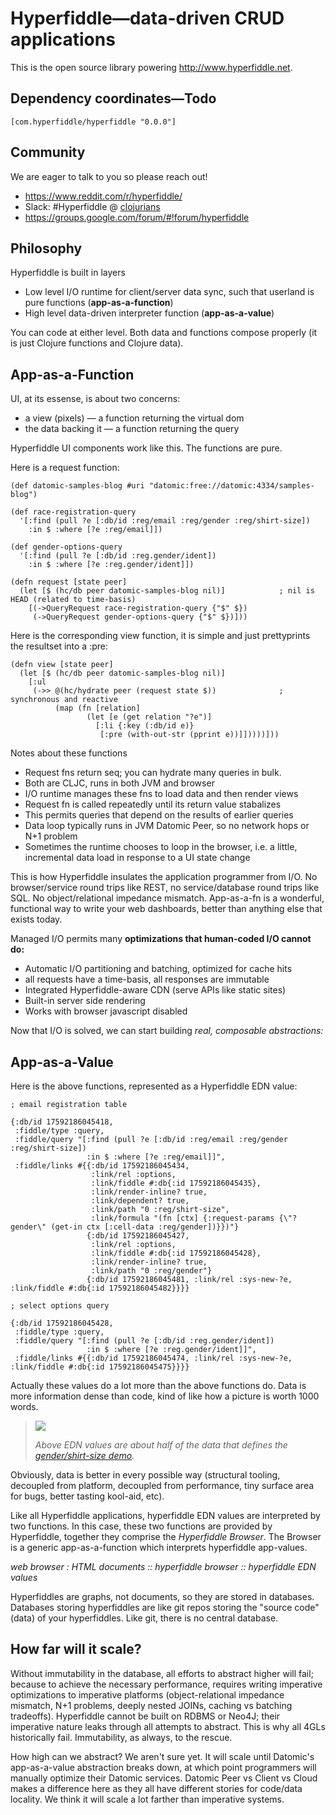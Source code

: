 # Hyperfiddle—data-driven CRUD applications

This is the open source library powering <http://www.hyperfiddle.net>.

## Dependency coordinates—Todo

    [com.hyperfiddle/hyperfiddle "0.0.0"]

## Community

We are eager to talk to you so please reach out!

* <https://www.reddit.com/r/hyperfiddle/>
* Slack: #Hyperfiddle @ [clojurians](http://clojurians.net/)
* <https://groups.google.com/forum/#!forum/hyperfiddle>

## Philosophy

Hyperfiddle is built in layers

* Low level I/O runtime for client/server data sync, such that userland is pure functions (**app-as-a-function**)
* High level data-driven interpreter function (**app-as-a-value**)

You can code at either level. Both data and functions compose properly (it is just Clojure functions and Clojure data).

## App-as-a-Function

UI, at its essense, is about two concerns:

* a view (pixels) — a function returning the virtual dom
* the data backing it — a function returning the query

Hyperfiddle UI components work like this. The functions are pure.

Here is a request function:

    (def datomic-samples-blog #uri "datomic:free://datomic:4334/samples-blog")
    
    (def race-registration-query
      '[:find (pull ?e [:db/id :reg/email :reg/gender :reg/shirt-size])
        :in $ :where [?e :reg/email]])
    
    (def gender-options-query
      '[:find (pull ?e [:db/id :reg.gender/ident])
        :in $ :where [?e :reg.gender/ident]])
    
    (defn request [state peer]
      (let [$ (hc/db peer datomic-samples-blog nil)]            ; nil is HEAD (related to time-basis)
        [(->QueryRequest race-registration-query {"$" $})
         (->QueryRequest gender-options-query {"$" $})]))

Here is the corresponding view function, it is simple and just prettyprints the resultset into a :pre:

    (defn view [state peer]
      (let [$ (hc/db peer datomic-samples-blog nil)]
        [:ul
         (->> @(hc/hydrate peer (request state $))              ; synchronous and reactive
              (map (fn [relation]
                     (let [e (get relation "?e")]
                       [:li {:key (:db/id e)}
                        [:pre (with-out-str (pprint e))]]))))]))
                        
Notes about these functions
* Request fns return seq; you can hydrate many queries in bulk.
* Both are CLJC, runs in both JVM and browser
* I/O runtime manages these fns to load data and then render views
* Request fn is called repeatedly until its return value stabalizes
* This permits queries that depend on the results of earlier queries  
* Data loop typically runs in JVM Datomic Peer, so no network hops or N+1 problem
* Sometimes the runtime chooses to loop in the browser, i.e. a little, incremental 
data load in response to a UI state change

This is how Hyperfiddle insulates the application programmer from I/O. No browser/service round trips like 
REST, no service/database round trips like SQL. No object/relational impedance mismatch. App-as-a-fn is a 
wonderful, functional way to write your web dashboards, better than anything else that exists today.

Managed I/O permits many **optimizations that human-coded I/O cannot do:**
* Automatic I/O partitioning and batching, optimized for cache hits
* all requests have a time-basis, all responses are immutable
* Integrated Hyperfiddle-aware CDN (serve APIs like static sites)
* Built-in server side rendering
* Works with browser javascript disabled

Now that I/O is solved, we can start building *real, composable abstractions:*

## App-as-a-Value

Here is the above functions, represented as a Hyperfiddle EDN value:

    ; email registration table
    
    {:db/id 17592186045418,
     :fiddle/type :query,
     :fiddle/query "[:find (pull ?e [:db/id :reg/email :reg/gender :reg/shirt-size])
                     :in $ :where [?e :reg/email]]",
     :fiddle/links #{{:db/id 17592186045434,
                      :link/rel :options,
                      :link/fiddle #:db{:id 17592186045435},
                      :link/render-inline? true,
                      :link/dependent? true,
                      :link/path "0 :reg/shirt-size",
                      :link/formula "(fn [ctx] {:request-params {\"?gender\" (get-in ctx [:cell-data :reg/gender])}})"}
                     {:db/id 17592186045427,
                      :link/rel :options,
                      :link/fiddle #:db{:id 17592186045428},
                      :link/render-inline? true,
                      :link/path "0 :reg/gender"}
                     {:db/id 17592186045481, :link/rel :sys-new-?e, :link/fiddle #:db{:id 17592186045482}}}}
     
    ; select options query
    
    {:db/id 17592186045428,
     :fiddle/type :query,
     :fiddle/query "[:find (pull ?e [:db/id :reg.gender/ident])
                     :in $ :where [?e :reg.gender/ident]]",
     :fiddle/links #{{:db/id 17592186045474, :link/rel :sys-new-?e, :link/fiddle #:db{:id 17592186045475}}}}

Actually these values do a lot more than the above functions do. Data is more information dense than code, kind of like 
how a picture is worth 1000 words.

> [![](https://i.imgur.com/iwOvJzA.png)](http://dustingetz.hyperfiddle.net/ezpjb2RlLWRhdGFiYXNlICJzYW5kYm94IiwgOmxpbmstaWQgMTc1OTIxODYwNDU0MTh9)
>
> *Above EDN values are about half of the data that defines the [gender/shirt-size demo](http://dustingetz.hyperfiddle.site/ezpjb2RlLWRhdGFiYXNlICJzYW5kYm94IiwgOmxpbmstaWQgMTc1OTIxODYwNDU0MTh9).*

Obviously, data is better in every possible way (structural tooling, decoupled from platform, decoupled from 
performance, tiny surface area for bugs, better tasting kool-aid, etc).

Like all Hyperfiddle applications, hyperfiddle EDN values are interpreted by two functions. In this case, 
these two functions are provided by Hyperfiddle, together they comprise the *Hyperfiddle Browser*. The Browser 
is a generic app-as-a-function which interprets hyperfiddle app-values.

*web browser : HTML documents :: hyperfiddle browser :: hyperfiddle EDN values*

Hyperfiddles are graphs, not documents, so they are stored in databases. Databases storing hyperfiddles are like 
git repos storing the "source code" (data) of your hyperfiddles. Like git, there is no central database.

## How far will it scale?

Without immutability in the database, all efforts to abstract higher will fail; because to achieve the 
necessary performance, requires writing imperative optimizations to imperative platforms (object-relational 
impedance mismatch, N+1 problems, deeply nested JOINs, caching vs batching tradeoffs). Hyperfiddle cannot 
be built on RDBMS or Neo4J; their imperative nature leaks through all attempts to abstract. This is why all 4GLs 
historically fail. Immutability, as always, to the rescue.

How high can we abstract? We aren't sure yet. It will scale until Datomic's app-as-a-value abstraction breaks down, 
at which point programmers will manually optimize their Datomic services. Datomic Peer vs Client vs Cloud makes a 
difference here as they all have different stories for code/data locality. We think it will scale a lot farther 
than imperative systems.
